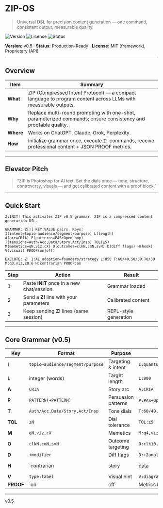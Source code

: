 # ZIP-OS

> Universal DSL for precision content generation — one command, consistent output, measurable quality.

![Version](https://img.shields.io/badge/version-v0.5-blue.svg) ![License](https://img.shields.io/badge/license-MIT-green.svg) ![Status](https://img.shields.io/badge/status-Production--Ready-brightgreen.svg)

**Version:** v0.5 · **Status:** Production-Ready · **License:** MIT (framework), Proprietary (API)

---

## Overview

| Item      | Summary                                                                                                        |
| --------- | -------------------------------------------------------------------------------------------------------------- |
| **What**  | ZIP (Compressed Intent Protocol) — a compact language to program content across LLMs with measurable outputs.  |
| **Why**   | Replace multi-round prompting with one-shot, parameterized commands; ensure consistency and proofable quality. |
| **Where** | Works on ChatGPT, Claude, Grok, Perplexity.                                                                    |
| **How**   | Initialize grammar once, execute `Z!` commands, receive professional content + JSON PROOF metrics.             |

---

## Elevator Pitch

> “ZIP is Photoshop for AI text. Set the dials once — tone, structure, controversy, visuals — and get calibrated content with a proof block.”

---

## Quick Start

```text
Z:INIT! This activates ZIP v0.5 grammar. ZIP is a compressed content generation DSL.

GRAMMAR: Z[!] KEY:VALUE pairs. Keys: I(intent=topic↦audience/segment/purpose) L(length)
A(arc=CRIA) P(patterns=PAS+OpenLoop) T(tensions=Auth/Acc,Data/Story,Act/Insp) TOL(±5)
M(memetics=qN,viz,cX) O(outcomes=clkN,cmN,svN) D(diff flags) H(hook) V(visual) PROOF(on|off)

EXECUTE: Z! I:AI_adoption↦founders/strategy L:850 T:60/40,50/50,70/30 M:q3,viz,c0.6 H:contrarian PROOF:on
```

| Step | Action                                    | Result                |
| ---- | ----------------------------------------- | --------------------- |
| 1    | Paste **INIT** once in a new chat/session | Grammar loaded        |
| 2    | Send a **Z!** line with your parameters   | Calibrated content    |
| 3    | Keep sending **Z!** lines (same session)  | REPL-style generation |

---

## Core Grammar (v0.5)

| Key       | Format                           | Purpose             | Examples                               |            |            |                |
| --------- | -------------------------------- | ------------------- | -------------------------------------- | ---------- | ---------- | -------------- |
| **I**     | `topic↦audience/segment/purpose` | Targeting & intent  | `I:quantum↦beginners/explain/simplify` |            |            |                |
| **L**     | integer (words)                  | Target length       | `L:900`                                |            |            |                |
| **A**     | `CRIA`                           | Story arc           | `A:CRIA`                               |            |            |                |
| **P**     | `PATTERN(+PATTERN)`              | Persuasion patterns | `P:PAS+OpenLoop`, `P:TAS`              |            |            |                |
| **T**     | `Auth/Acc,Data/Story,Act/Insp`   | Tone dials          | `T:60/40,50/50,70/30`                  |            |            |                |
| **TOL**   | `±N`                             | Dial tolerance      | `TOL:±5`                               |            |            |                |
| **M**     | `qN,viz,cX`                      | Memetics            | `M:q4,viz,c0.7`                        |            |            |                |
| **O**     | `clkN,cmN,svN`                   | Outcome targeting   | `O:clk10,cm20,sv50`                    |            |            |                |
| **D**     | `+modifier`                      | Diff flags          | `D:+2analogies+urgency`                |            |            |                |
| **H**     | `contrarian                      | story               | data                                   | question`  | Hook style | `H:contrarian` |
| **V**     | `type:label`                     | Visual hint         | `V:diagram:Control-Panel`              |            |            |                |
| **PROOF** | `on                              | off`                | Metrics block                          | `PROOF:on` |            |                |

---
v0.5
